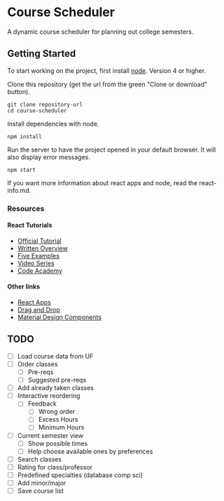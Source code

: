 # Course Scheduler

A dynamic course scheduler for planning out college semesters.

## Getting Started

To start working on the project, first install [node](https://nodejs.org/). Version 4 or higher.

Clone this repository (get the url from the green "Clone or download" button).

```
git clone repository-url
cd course-scheduler
```

Install dependencies with node.

```
npm install
```

Run the server to have the project opened in your default browser. It will also display error messages.

```
npm start
```

If you want more information about react apps and node, read the react-info.md.

### Resources

#### React Tutorials

- [Official Tutorial](https://facebook.github.io/react/docs/getting-started.html)
- [Written Overview](https://scotch.io/tutorials/learning-react-getting-started-and-concepts)
- [Five Examples](http://tutorialzine.com/2014/07/5-practical-examples-for-learning-facebooks-react-framework/)
- [Video Series](https://www.youtube.com/watch?v=eOctQZ1EV0E&list=PLLnpHn493BHFfs3Uj5tvx17mXk4B4ws4p&index=1)
- [Code Academy](https://www.codecademy.com/learn/react-101)

#### Other links

- [React Apps](https://github.com/facebookincubator/create-react-app)
- [Drag and Drop](https://gaearon.github.io/react-dnd/)
- [Material Design Components](http://www.material-ui.com/#/)

## TODO
- [ ] Load course data from UF
- [ ] Order classes
	- [ ] Pre-reqs
	- [ ] Suggested pre-reqs
- [ ] Add already taken classes
- [ ] Interactive reordering
	- [ ] Feedback
		- [ ] Wrong order
		- [ ] Excess Hours
		- [ ] Minimum Hours
- [ ] Current semester view
	- [ ] Show possible times
	- [ ] Help choose available ones by preferences
- [ ] Search classes
- [ ] Rating for class/professor
- [ ] Predefined specialties (database comp sci)
- [ ] Add minor/major
- [ ] Save course list
